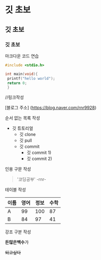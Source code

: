 # 깃 초보
## 깃 초보
### 깃 초보

마크다운 코드 연습

```c
#include <stdio.h>

int main(void){
 printf("hello world");
 return 0;
 }
 ```
 
 //링크작성
 
 [블로그 주소] (https://blog.naver.com/rnr9928)
 
 순서 없는 목록 작성
 
 * 깃 튜토리얼
   * 깃 clone
   * 깃 pull
   * 깃 commit
      * 깃 commit 1)
      * 깃 commit 2)
      
 인용 구문 작성
 
 > '코딩공부'  -rnr-

테이블 작성

이름|영어|정보|수학
---|---|---|---|
A|99|100|87|
B|84|97|41|

강조 구분 작성


**돈많은백수**가

~~되고싶다~~ 
